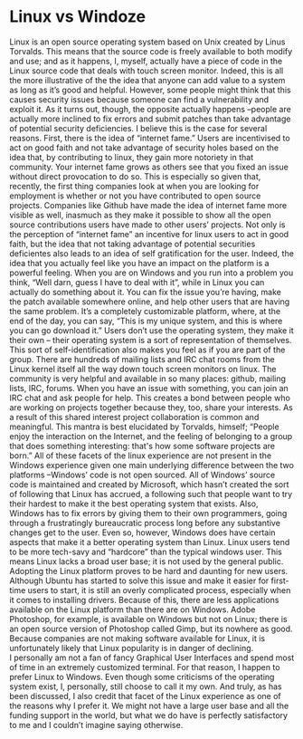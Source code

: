# Linux vs Windoze

Linux is an open source operating system based on Unix created by Linus Torvalds. This means that the source code is freely available to both modify and use; and as it happens, I, myself, actually have a piece of code in the Linux source code that deals with touch screen monitor. Indeed, this is all the more illustrative of the the idea that anyone can add value to a system as long as it’s good and helpful. However, some people might think that this causes security issues because someone can find a vulnerability and exploit it. As it turns out, though, the opposite actually happens –people are actually more inclined to fix errors and submit patches than take advantage of potential security deficiencies. 
I believe this is the case for several reasons. First, there is the idea of “internet fame.” Users are incentivised to act on good faith and not take advantage of security holes based on the idea that, by contributing to linux, they gain more notoriety in that community. Your internet fame grows as others see that you fixed an issue without  direct provocation to do so. This is especially so given that, recently, the first thing companies look at when you are looking for employment is whether or not you have contributed to open source projects. Companies like Github have made the idea of internet fame more visible as well, inasmuch as they make it possible to show all the open source contributions users have made to other users’ projects.
Not only is the perception of “internet fame” an incentive for linux users to act in good faith, but the idea that not taking advantage of potential securities deficientes also leads to an idea of self gratification for the user.  Indeed, the idea that you actually feel like you have an impact on the platform is a powerful feeling. When you are on Windows and you run into a problem you think, “Well darn, guess I have to deal with it”, while in Linux you can actually do something about it. You can fix the issue you’re having, make the patch available somewhere online, and help other users that are having the same problem. It’s a completely customizable platform, where, at the end of the day, you can say, “This is my unique system, and this is where you can go download it.” Users don’t use the operating system, they make it their own – their operating system is a sort of representation of themselves.
This sort of self-identification also makes you feel as if you are part of the group. There are hundreds of mailing lists and IRC chat rooms from the Linux kernel itself all the way down touch screen monitors on linux. The community is very helpful and available in so many places: github, mailing lists, IRC, forums. When you have an issue with something, you can join an IRC chat and ask people for help. This creates a bond between people who are working on projects together because they, too, share your interests. As a result of this shared interest project collaboration is common and meaningful. This mantra is best elucidated by Torvalds, himself;  “People enjoy the interaction on the Internet, and the feeling of belonging to a group that does something interesting: that's how some software projects are born.”
All of these facets of the linux experience are not present in the Windows experience given one main underlying difference between the two platforms –Windows’ code is not open sourced. All of Windows’ source code is maintained and created by Microsoft, which hasn’t created the sort of following that Linux has accrued, a following such that people want to try their hardest to make it the best operating system that exists. Also, Windows has to fix errors by giving them to their own programmers, going through a frustratingly bureaucratic process long before any substantive changes get to the user.
Even so, however, Windows does have certain aspects that make it a better operating system than Linux. Linux users tend to be more tech-savy and “hardcore” than the typical windows user. This means Linux lacks a broad user base; it is not used by the general public. Adopting the Linux platform proves to be hard and daunting for new users. Although Ubuntu has started to solve this issue and make it easier for first-time users to start, it is still an overly complicated process, especially when it comes to installing drivers. Because of this, there are less applications available on the Linux platform than there are on Windows. Adobe Photoshop, for example, is available on Windows but not on Linux; there is an open source version of Photoshop called Gimp, but its nowhere as good. Because companies are not making software available for Linux, it is unfortunately likely that  Linux popularity is in danger of declining.  
I personally am not a fan of fancy Graphical User Interfaces and spend most of time in an extremely customized terminal. For that reason, I happen to prefer Linux to Windows. Even though some criticisms of the operating system exist, I, personally, still choose to call it my own. And truly, as has been discussed, I also credit that facet of the Linux experience as one of the reasons why I prefer it. We might not have a large user base and all the funding support in the world, but what we do have is perfectly satisfactory to me and I couldn’t imagine saying otherwise. 



